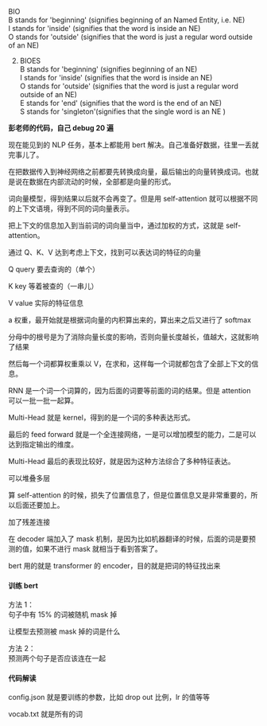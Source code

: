 

BIO  
B stands for 'beginning' (signifies beginning of an Named Entity, i.e. NE)  
I stands for 'inside' (signifies that the word is inside an NE)  
O stands for 'outside' (signifies that the word is just a regular word outside of an NE)  

2. BIOES  
B stands for 'beginning' (signifies beginning of an NE)  
I stands for 'inside' (signifies that the word is inside an NE)  
O stands for 'outside' (signifies that the word is just a regular word outside of an NE)  
E stands for 'end' (signifies that the word is the end of an NE)  
S stands for 'singleton'(signifies that the single word is an NE )  


**彭老师的代码，自己 debug 20 遍**  


现在能见到的 NLP 任务，基本上都能用 bert 解决。自己准备好数据，往里一丢就完事儿了。  

在把数据传入到神经网络之前都要先转换成向量，最后输出的向量转换成词。也就是说在数据在内部流动的时候，全部都是向量的形式。  

词向量模型，得到结果以后就不会再变了。但是用 self-attention 就可以根据不同的上下文语境，得到不同的词向量表示。  

把上下文的信息加入到当前词的词向量当中，通过加权的方式，这就是 self-attention。  

通过 Q、K、V 达到考虑上下文，找到可以表达词的特征的向量  

Q query 要去查询的（单个）  

K key 等着被查的（一串儿）  

V value 实际的特征信息  


a 权重，最开始就是根据词向量的内积算出来的，算出来之后又进行了 softmax  

分母中的根号是为了消除向量长度的影响，否则向量长度越长，值越大，这就影响了结果  

然后每一个词都算权重乘以 V，在求和，这样每一个词就都包含了全部上下文的信息。  

RNN 是一个词一个词算的，因为后面的词要等前面的词的结果。但是 attention 可以一批一批一起算。  

Multi-Head 就是 kernel，得到的是一个词的多种表达形式。  

最后的 feed forward 就是一个全连接网络，一是可以增加模型的能力，二是可以达到指定输出的维度。  

Multi-Head 最后的表现比较好，就是因为这种方法综合了多种特征表达。  

可以堆叠多层  

算 self-attention 的时候，损失了位置信息了，但是位置信息又是非常重要的，所以后面还要加上。  

加了残差连接  

在 decoder 端加入了 mask 机制，是因为比如机器翻译的时候，后面的词是要预测的值，如果不进行 mask 就相当于看到答案了。  

bert 用的就是 transformer 的 encoder，目的就是把词的特征找出来  

#### 训练 bert  

方法 1：  
句子中有 15% 的词被随机 mask 掉  

让模型去预测被 mask 掉的词是什么  

方法 2：  
预测两个句子是否应该连在一起  


#### 代码解读  

config.json 就是要训练的参数，比如 drop out 比例，lr 的值等等  

vocab.txt 就是所有的词  





